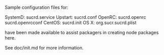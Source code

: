 Sample configuration files for:

SystemD: sucrd.service
Upstart: sucrd.conf
OpenRC:  sucrd.openrc
         sucrd.openrcconf
CentOS:  sucrd.init
OS X:    org.sucr.sucrd.plist

have been made available to assist packagers in creating node packages here.

See doc/init.md for more information.
